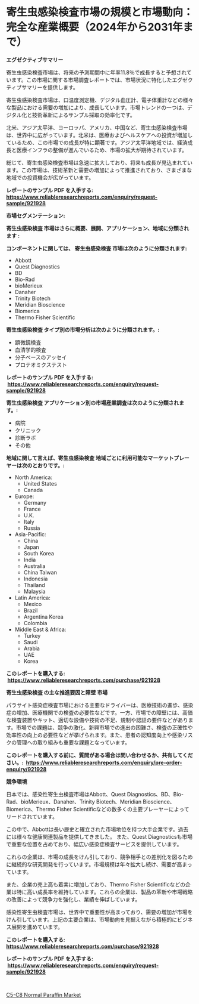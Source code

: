 <p><h1>寄生虫感染検査市場の規模と市場動向：完全な産業概要（2024年から2031年まで）</h1></p><p><strong>エグゼクティブサマリー</strong></p>
<p><p>寄生虫感染検査市場は、将来の予測期間中に年率11.8％で成長すると予想されています。この市場に関する市場調査レポートでは、市場状況に特化したエグゼクティブサマリーを提供します。</p><p>寄生虫感染検査市場は、口温度測定機、デジタル血圧計、電子体重計などの様々な製品における需要の増加により、成長しています。市場トレンドの一つは、デジタル化と技術革新によるサンプル採取の効率化です。</p><p>北米、アジア太平洋、ヨーロッパ、アメリカ、中国など、寄生虫感染検査市場は、世界中に広がっています。北米は、医療およびヘルスケアへの投資が増加しているため、この市場での成長が特に顕著です。アジア太平洋地域では、経済成長と医療インフラの整備が進んでいるため、市場の拡大が期待されています。</p><p>総じて、寄生虫感染検査市場は急速に拡大しており、将来も成長が見込まれています。この市場は、技術革新と需要の増加によって推進されており、さまざまな地域での投資機会が広がっています。</p></p>
<p><strong>レポートのサンプル PDF を入手する: <a href="https://www.reliableresearchreports.com/enquiry/request-sample/921928">https://www.reliableresearchreports.com/enquiry/request-sample/921928</a></strong></p>
<p><strong>市場セグメンテーション:</strong></p>
<p><strong> 寄生虫感染検査 市場はさらに概要、展開、アプリケーション、地域に分類されます :</strong></p>
<p><strong>コンポーネントに関しては、 寄生虫感染検査 市場は次のように分類されます: &nbsp;</strong></p>
<p><ul><li>Abbott</li><li>Quest Diagnostics</li><li>BD</li><li>Bio-Rad</li><li>bioMerieux</li><li>Danaher</li><li>Trinity Biotech</li><li>Meridian Bioscience</li><li>Biomerica</li><li>Thermo Fisher Scientific</li></ul></p>
<p><strong> 寄生虫感染検査 タイプ別の市場分析は次のように分類されます。:</strong></p>
<p><ul><li>顕微鏡検査</li><li>血清学的検査</li><li>分子ベースのアッセイ</li><li>プロテオミクステスト</li></ul></p>
<p><strong>レポートのサンプル PDF を入手する: &nbsp;<a href="https://www.reliableresearchreports.com/enquiry/request-sample/921928">https://www.reliableresearchreports.com/enquiry/request-sample/921928</a></strong></p>
<p><strong> 寄生虫感染検査 アプリケーション別の市場産業調査は次のように分類されます。:</strong></p>
<p><ul><li>病院</li><li>クリニック</li><li>診断ラボ</li><li>その他</li></ul></p>
<p><strong>地域に関して言えば、寄生虫感染検査 地域ごとに利用可能なマーケットプレーヤーは次のとおりです。:</strong></p>
<p><ul>
    <li>
        North America:
        <ul>
            <li>United States</li>
            <li>Canada</li>
        </ul>
    </li>
    <li>
        Europe:
        <ul>
            <li>Germany</li>
            <li>France</li>
            <li>U.K.</li>
            <li>Italy</li>
            <li>Russia</li>
        </ul>
    </li>
    <li>
        Asia-Pacific:
        <ul>
            <li>China</li>
            <li>Japan</li>
            <li>South Korea</li>
            <li>India</li>
            <li>Australia</li>
            <li>China Taiwan</li>
            <li>Indonesia</li>
            <li>Thailand</li>
            <li>Malaysia</li>
        </ul>
    </li>
    <li>
        Latin America:
        <ul>
            <li>Mexico</li>
            <li>Brazil</li>
            <li>Argentina Korea</li>
            <li>Colombia</li>
        </ul>
    </li>
    <li>
        Middle East & Africa:
        <ul>
            <li>Turkey</li>
            <li>Saudi</li>
            <li>Arabia</li>
            <li>UAE</li>
            <li>Korea</li>
        </ul>
    </li>
    </ul></p>
<p><strong>このレポートを購入する: &nbsp;<a href="https://www.reliableresearchreports.com/purchase/921928">https://www.reliableresearchreports.com/purchase/921928</a></strong></p>
<p><strong>寄生虫感染検査 の主な推進要因と障壁 市場</strong></p>
<p><p>パラサイト感染症検査市場における主要なドライバーは、医療技術の進歩、感染症の増加、医療機関での検査の必要性などです。一方、市場での障壁には、高価な検査装置やキット、適切な設備や技術の不足、規制や認証の要件などがあります。市場での課題は、競争の激化、新興市場での進出の困難さ、検査の正確性や効率性の向上の必要性などが挙げられます。また、患者の認知度向上や感染リスクの管理への取り組みも重要な課題となっています。</p></p>
<p><strong>このレポートを購入する前に、質問がある場合は問い合わせるか、共有してください。:&nbsp; <a href="https://www.reliableresearchreports.com/enquiry/pre-order-enquiry/921928">https://www.reliableresearchreports.com/enquiry/pre-order-enquiry/921928</a></strong></p>
<p><strong>競争環境</strong></p>
<p><p>日本では、感染性寄生虫検査市場はAbbott、Quest Diagnostics、BD、Bio-Rad、bioMerieux、Danaher、Trinity Biotech、Meridian Bioscience、Biomerica、Thermo Fisher Scientificなどの数多くの主要プレーヤーによってリードされています。 </p><p>この中で、Abbottは長い歴史と確立された市場地位を持つ大手企業です。過去には様々な健康関連製品を提供してきました。 また、Quest Diagnosticsも市場で重要な位置を占めており、幅広い感染症検査サービスを提供しています。</p><p>これらの企業は、市場の成長をけん引しており、競争相手との差別化を図るために継続的な研究開発を行っています。市場規模は年々拡大し続け、需要が高まっています。</p><p>また、企業の売上高も着実に増加しており、Thermo Fisher Scientificなどの企業は特に高い成長率を維持しています。これらの企業は、製品の革新や市場戦略の改善によって競争力を強化し、業績を伸ばしています。</p><p>感染性寄生虫検査市場は、世界中で重要性が高まっており、需要の増加が市場をけん引しています。上記の主要企業は、市場動向を見据えながら積極的にビジネス展開を進めています。</p></p>
<p><strong>このレポートを購入する: &nbsp; <a href="https://www.reliableresearchreports.com/purchase/921928">https://www.reliableresearchreports.com/purchase/921928</a></strong></p>
<p><strong>レポートのサンプル PDF を入手する: &nbsp;<a href="https://www.reliableresearchreports.com/enquiry/request-sample/921928">https://www.reliableresearchreports.com/enquiry/request-sample/921928</a></strong><strong></strong></p>
<p>&nbsp;</p>
<p><p><a href="https://github.com/Angelnienowdseej3e45z3p8c/Market-Research-Report-List-1/blob/main/c5-c8-normal-paraffin-market.md">C5-C8 Normal Paraffin Market</a></p></p>